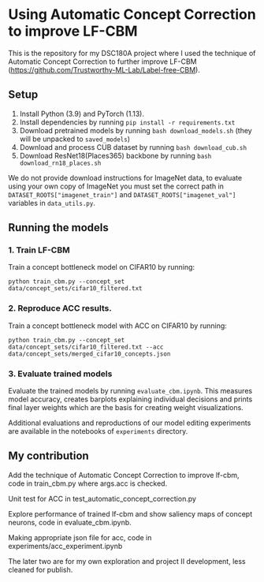 # Using Automatic Concept Correction to improve LF-CBM

This is the repository for my DSC180A project where I used the technique of Automatic Concept Correction to further improve LF-CBM (https://github.com/Trustworthy-ML-Lab/Label-free-CBM). 

## Setup

1. Install Python (3.9) and PyTorch (1.13).
2. Install dependencies by running `pip install -r requirements.txt`
3. Download pretrained models by running  `bash download_models.sh` (they will be unpacked to `saved_models`)
4. Download and process CUB dataset by running `bash download_cub.sh` 
5. Download ResNet18(Places365) backbone by running `bash download_rn18_places.sh`

We do not provide download instructions for ImageNet data, to evaluate using your own copy of ImageNet you must set the correct path in `DATASET_ROOTS["imagenet_train"]` and `DATASET_ROOTS["imagenet_val"]` variables in `data_utils.py`.

## Running the models

### 1. Train LF-CBM

Train a concept bottleneck model on CIFAR10 by running:

`python train_cbm.py --concept_set data/concept_sets/cifar10_filtered.txt`

### 2. Reproduce ACC results.

Train a concept bottleneck model with ACC on CIFAR10 by running:

`python train_cbm.py --concept_set data/concept_sets/cifar10_filtered.txt --acc data/concept_sets/merged_cifar10_concepts.json`

### 3. Evaluate trained models

Evaluate the trained models by running `evaluate_cbm.ipynb`. This measures model accuracy, creates barplots explaining individual decisions and prints final layer weights which are the basis for creating weight visualizations.

Additional evaluations and reproductions of our model editing experiments are available in the notebooks of `experiments` directory.

##  My contribution

Add the technique of Automatic Concept Correction to improve lf-cbm, code in train_cbm.py where args.acc is checked.

Unit test for ACC in test_automatic_concept_correction.py

Explore performance of trained lf-cbm and show saliency maps of concept neurons, code in evaluate_cbm.ipynb.

Making appropriate json file for acc, code in experiments/acc_experiment.ipynb

The later two are for my own exploration and project II development, less cleaned for publish.



